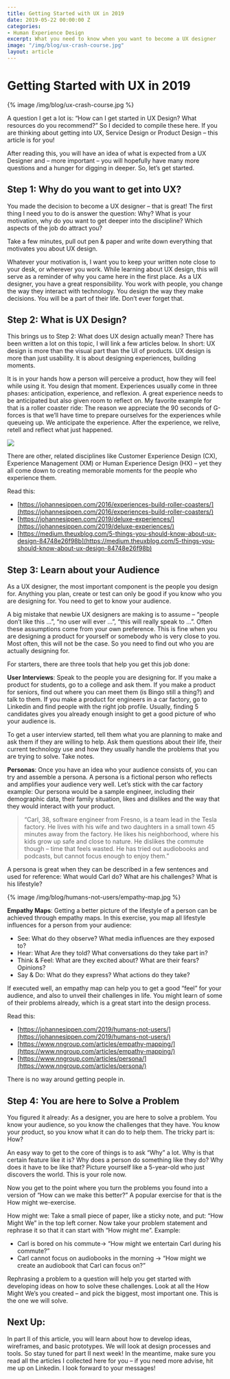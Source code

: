 ```yaml
---
title: Getting Started with UX in 2019
date: 2019-05-22 00:00:00 Z
categories:
- Human Experience Design
excerpt: What you need to know when you want to become a UX designer
image: "/img/blog/ux-crash-course.jpg"
layout: article
---
```


# Getting Started with UX in 2019

{% image /img/blog/ux-crash-course.jpg %}

A question I get a lot is: “How can I get started in UX Design? What resources do you recommend?” So I decided to compile these here. If you are thinking about getting into UX, Service Design or Product Design – this article is for you!

After reading this, you will have an idea of what is expected from a UX Designer and – more important – you will hopefully have many more questions and a hunger for digging in deeper. So, let’s get started.


## Step 1: Why do you want to get into UX?

You made the decision to become a UX designer – that is great! The first thing I need you to do is answer the question: Why? What is your motivation, why do you want to get deeper into the discipline? Which aspects of the job do attract you?

Take a few minutes, pull out pen & paper and write down everything that motivates you about UX design.

Whatever your motivation is, I want you to keep your written note close to your desk, or wherever you work. While learning about UX design, this will serve as a reminder of why you came here in the first place. As a UX designer, you have a great responsibility. You work with people, you change the way they interact with technology. You design the way they make decisions. You will be a part of their life. Don’t ever forget that.

## Step 2: What is UX Design?

This brings us to Step 2: What does UX design actually mean? There has been written a lot on this topic, I will link a few articles below. In short: UX design is more than the visual part than the UI of products. UX design is more than just usability. It is about designing experiences, building moments.

It is in your hands how a person will perceive a product, how they will feel while using it. You design that moment. Experiences usually come in three phases: anticipation, experience, and reflexion. A great experience needs to be anticipated but also given room to reflect on. My favorite example for that is a roller coaster ride: The reason we appreciate the 90 seconds of G-forces is that we’ll have time to prepare ourselves for the experiences while queueing up. We anticipate the experience. After the experience, we relive, retell and reflect what just happened.

![](https://cdn-images-1.medium.com/max/1600/1*pU6bH1AQlBffjZWkQOuT-Q.png)

There are other, related disciplines like Customer Experience Design (CX), Experience Management (XM) or Human Experience Design (HX) – yet they all come down to creating memorable moments for the people who experience them.

Read this:


- [https://johannesippen.com/2016/experiences-build-roller-coasters/](https://johannesippen.com/2016/experiences-build-roller-coasters/)
- [https://johannesippen.com/2019/deluxe-experiences/](https://johannesippen.com/2019/deluxe-experiences/)
- [https://medium.theuxblog.com/5-things-you-should-know-about-ux-design-84748e26f98b](https://medium.theuxblog.com/5-things-you-should-know-about-ux-design-84748e26f98b)


## Step 3: Learn about your Audience

As a UX designer, the most important component is the people you design for. Anything you plan, create or test can only be good if you know who you are designing for. You need to get to know your audience.

A big mistake that newbie UX designers are making is to assume – “people don’t like this …”, “no user will ever …”, “this will really speak to …”. Often these assumptions come from your own preference. This is fine when you are designing a product for yourself or somebody who is very close to you. Most often, this will not be the case. So you need to find out who you are actually designing for.

For starters, there are three tools that help you get this job done:

**User Interviews**: Speak to the people you are designing for. If you make a product for students, go to a college and ask them. If you make a product for seniors, find out where you can meet them (is Bingo still a thing?) and talk to them. If you make a product for engineers in a car factory, go to Linkedin and find people with the right job profile. Usually, finding 5 candidates gives you already enough insight to get a good picture of who your audience is.

To get a user interview started, tell them what you are planning to make and ask them if they are willing to help. Ask them questions about their life, their current technology use and how they usually handle the problems that you are trying to solve. Take notes.

**Personas**: Once you have an idea who your audience consists of, you can try and assemble a persona. A persona is a fictional person who reflects and amplifies your audience very well. Let’s stick with the car factory example: Our persona would be a sample engineer, including their demographic data, their family situation, likes and dislikes and the way that they would interact with your product.


> “Carl, 38, software engineer from Fresno, is a team lead in the Tesla factory. He lives with his wife and two daughters in a small town 45 minutes away from the factory. He likes his neighborhood, where his kids grow up safe and close to nature. He dislikes the commute though – time that feels wasted. He has tried out audiobooks and podcasts, but cannot focus enough to enjoy them.”

A persona is great when they can be described in a few sentences and used for reference: What would Carl do? What are his challenges? What is his lifestyle?

{% image /img/blog/humans-not-users/empathy-map.jpg %}

**Empathy Maps**: Getting a better picture of the lifestyle of a person can be achieved through empathy maps. In this exercise, you map all lifestyle influences for a person from your audience:


- See: What do they observe? What media influences are they exposed to?
- Hear: What Are they told? What conversations do they take part in?
- Think & Feel: What are they excited about? What are their fears? Opinions?
- Say & Do: What do they express? What actions do they take?

If executed well, an empathy map can help you to get a good “feel” for your audience, and also to unveil their challenges in life. You might learn of some of their problems already, which is a great start into the design process.

Read this:


- [https://johannesippen.com/2019/humans-not-users/](https://johannesippen.com/2019/humans-not-users/)
- [https://www.nngroup.com/articles/empathy-mapping/](https://www.nngroup.com/articles/empathy-mapping/)
- [https://www.nngroup.com/articles/persona/](https://www.nngroup.com/articles/persona/)

There is no way around getting people in.

## Step 4: You are here to Solve a Problem

You figured it already: As a designer, you are here to solve a problem. You know your audience, so you know the challenges that they have. You know your product, so you know what it can do to help them. The tricky part is: How?

An easy way to get to the core of things is to ask “Why” a lot. Why is that certain feature like it is? Why does a person do something like they do? Why does it have to be like that? Picture yourself like a 5-year-old who just discovers the world. This is your role now.

Now you get to the point where you turn the problems you found into a version of “How can we make this better?” A popular exercise for that is the How might we-exercise.

How might we: Take a small piece of paper, like a sticky note, and put: “How Might We” in the top left corner. Now take your problem statement and rephrase it so that it can start with “How might me”. Example:


- Carl is bored on his commute-> “How might we entertain Carl during his commute?”
- Carl cannot focus on audiobooks in the morning -> “How might we create an audiobook that Carl can focus on?”

Rephrasing a problem to a question will help you get started with developing ideas on how to solve these challenges. Look at all the How Might We’s you created – and pick the biggest, most important one. This is the one we will solve.

## Next Up:

In part II of this article, you will learn about how to develop ideas, wireframes, and basic prototypes. We will look at design processes and tools. So stay tuned for part II next week! In the meantime, make sure you read all the articles I collected here for you – if you need more advise, hit me up on Linkedin. I look forward to your messages!